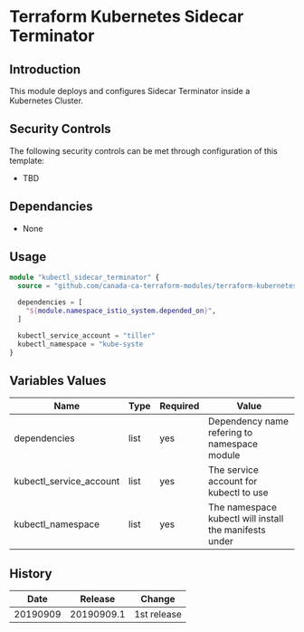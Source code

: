 # Terraform Kubernetes Sidecar Terminator

## Introduction

This module deploys and configures Sidecar Terminator inside a Kubernetes Cluster.

## Security Controls

The following security controls can be met through configuration of this template:

* TBD

## Dependancies

* None

## Usage

```terraform
module "kubectl_sidecar_terminator" {
  source = "github.com/canada-ca-terraform-modules/terraform-kubernetes-sidecar-terminator?ref=20190909.1"

  dependencies = [
    "${module.namespace_istio_system.depended_on}",
  ]

  kubectl_service_account = "tiller"
  kubectl_namespace = "kube-syste
}
```

## Variables Values

| Name                    | Type   | Required | Value                                                  |
| ----------------------- | ------ | -------- | ------------------------------------------------------ |
| dependencies            | list   | yes      | Dependency name refering to namespace module           |
| kubectl_service_account | list   | yes      | The service account for kubectl to use                 |
| kubectl_namespace       | list   | yes      | The namespace kubectl will install the manifests under |

## History

| Date     | Release    | Change      |
| -------- | ---------- | ----------- |
| 20190909 | 20190909.1 | 1st release |

